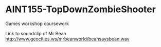 # AINT155-TopDownZombieShooter
Games workshop coursework


Link to soundclip of Mr Bean
http://www.geocities.ws/mrbeanworld/beansaysbean.wav
